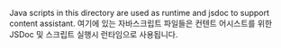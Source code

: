 Java scripts in this directory are used as runtime and jsdoc to support content assistant.
여기에 있는 자바스크립트 파일들은 컨텐트 어시스트를 위한 JSDoc 및 스크립트 실행시 런타임으로 사용됩니다.